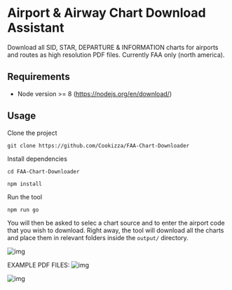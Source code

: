 # Airport & Airway Chart Download Assistant
Download all SID, STAR, DEPARTURE & INFORMATION charts for airports and routes as high resolution PDF files. Currently FAA only (north america).

## Requirements

- Node version >= 8 (https://nodejs.org/en/download/)

## Usage

Clone the project

`git clone https://github.com/Cookizza/FAA-Chart-Downloader`

Install dependencies

`cd FAA-Chart-Downloader`

`npm install`

Run the tool

`npm run go`

You will then be asked to selec a chart source and to enter the airport code that you wish to download. 
Right away, the tool will download all the charts and place them in relevant folders inside the `output/` directory.

![img](https://i.imgur.com/upRZnxy.gif)

EXAMPLE PDF FILES:
![img](https://i.imgur.com/HDA61yb.png)

![img](https://i.imgur.com/KVPIBKz.png)